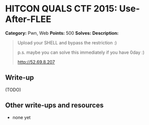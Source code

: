 # HITCON QUALS CTF 2015: Use-After-FLEE

**Category:** Pwn, Web
**Points:** 500
**Solves:** 
**Description:**

> Upload your SHELL and bypass the restriction :)
>
> p.s. maybe you can solve this immediately if you have 0day :)
>
> <http://52.69.8.207>


## Write-up

(TODO)

## Other write-ups and resources

* none yet
